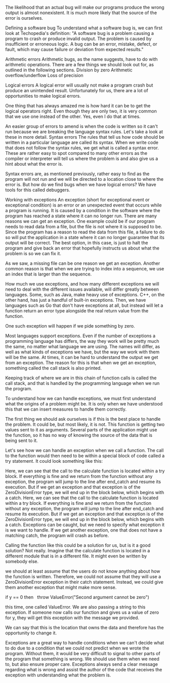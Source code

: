

The likelihood that an actual bug will make our programs produce the wrong output is almost nonexistent. It is much more likely that the source of the error is ourselves.

Defining a software bug
To understand what a software bug is, we can first look at Techopedia's definition:
"A software bug is a problem causing a program to crash or produce invalid output. The problem is caused by insufficient or erroneous logic. A bug can be an error, mistake, defect, or fault, which may cause failure or deviation from expected results."

Arithmetic errors
Arithmetic bugs, as the name suggests, have to do with arithmetic operations. There are a few things we should look out for, as outlined in the following sections.
Division by zero
Arithmetic overflow/underflow
Loss of precision

Logical errors
A logical error will usually not make a program crash but produce an unintended result. Unfortunately for us, there are a lot of opportunities to make logical errors.

One thing that has always amazed me is how hard it can be to get the logical operators right. Even though they are only two, it is very common that we use one instead of the other. Yes, even I do that at times.

An easier group of errors to amend is when the code is written so it can't run because we are breaking the language syntax rules. Let's take a look at these in more detail.
Syntax errors
The rules that tell us how code should be written in a particular language are called its syntax. When we write code that does not follow the syntax rules, we get what is called a syntax error.
These are rather easy to spot compared to many other errors as the compiler or interpreter will tell us where the problem is and also give us a hint about what the error is.

Syntax errors are, as mentioned previously, rather easy to find as the program will not run and we will be directed to a location close to where the error is. But how do we find bugs when we have logical errors? We have tools for this called debuggers.

Working with exceptions
An exception (short for exceptional event or exceptional condition) is an error or an unexpected event that occurs while a program is running. It is caused by a condition in the software where the program has reached a state where it can no longer run.
There are many reasons we can get an exception. One example could be if our program needs to read data from a file, but the file is not where it is supposed to be. Since the program has a reason to read the data from this file, a failure to do so will put the application in a state where it can no longer guarantee that its output will be correct. The best option, in this case, is just to halt the program and give back an error that hopefully instructs us about what the problem is so we can fix it.

As we saw, a missing file can be one reason we get an exception. Another common reason is that when we are trying to index into a sequence, we use an index that is larger than the sequence. 

How much we use exceptions, and how many different exceptions we will need to deal with the different issues available, will differ greatly between languages. Some, such as Java, make heavy use of exceptions. C++, on the other hand, has just a handful of built-in exceptions. Then, we have languages such as Go that don't have exceptions at all, but instead will let a function return an error type alongside the real return value from the function.

 One such exception will happen if we pide something by zero.

 Most languages support exceptions. Even if the number of exceptions a programming language has differs, the way they work will be pretty much the same, no matter what language we are using. The names will differ, as well as what kinds of exceptions we have, but the way we work with them will be the same.
At times, it can be hard to understand the output we get from an exception. The reason for this is that when we get an exception, something called the call stack is also printed.

Keeping track of where we are in this chain of function calls is called the call stack, and that is handled by the programming language when we run the program.

To understand how we can handle exceptions, we must first understand what the origins of a problem might be. It is only when we have understood this that we can insert measures to handle them correctly.

The first thing we should ask ourselves is if this is the best place to handle the problem. It could be, but most likely, it is not. This function is getting two values sent to it as arguments. Several parts of the application might use the function, so it has no way of knowing the source of the data that is being sent to it.

Let's see how we can handle an exception when we call a function. The call to the function would then need to be within a special block of code called a try statement. It could look something like this:

Here, we can see that the call to the calculate function is located within a try block.
If everything is fine and we return from the function without any exception, the program will jump to the line after end_catch and resume its execution.
But if we get an exception and that exception is of the ZeroDivisionError type, we will end up in the block below, which begins with a catch.
Here, we can see that the call to the calculate function is located within a try block.
If everything is fine and we return from the function without any exception, the program will jump to the line after end_catch and resume its execution.
But if we get an exception and that exception is of the ZeroDivisionError type, we will end up in the block below, which begins with a catch.
Exceptions can be caught, but we need to specify what exception it is we want to handle. If we get another exception, one that does not have a matching catch, the program will crash as before.

Calling the function like this could be a solution for us, but is it a good solution? Not really. Imagine that the calculate function is located in a different module that is in a different file. It might even be written by somebody else. 

we should at least assume that the users do not know anything about how the function is written.
Therefore, we could not assume that they will use a ZeroDivisionError exception in their catch statement. Instead, we could give them another exception that might make more sense.

if y == 0 then
  throw ValueError("Second argument cannot be zero")

this time, one called ValueError. We are also passing a string to this exception. If someone now calls our function and gives us a value of zero for y, they will get this exception with the message we provided.

We can say that this is the location that owns the data and therefore has the opportunity to change it.

Exceptions are a great way to handle conditions when we can't decide what to do due to a condition that we could not predict when we wrote the program. Without them, it would be very difficult to signal to other parts of the program that something is wrong. We should use them when we need to, but also ensure proper care. Exceptions always send a clear message regarding what is wrong and assist the author of the code that receives the exception with understanding what the problem is.
